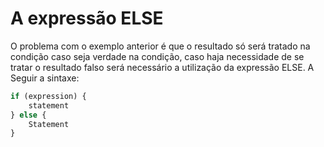 # A expressão ELSE

O problema com o exemplo anterior é que o resultado só será tratado na condição caso seja verdade na condição, caso haja necessidade de se tratar o resultado falso será necessário a utilização da expressão ELSE.
A Seguir a sintaxe:

```php
if (expression) {
    statement
} else {
    Statement
}
```

